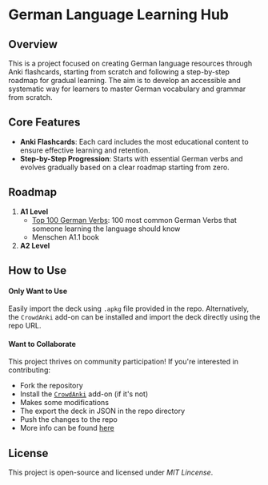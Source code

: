 # German Language Learning Hub

## Overview
This is a project focused on creating German language resources through Anki flashcards, starting from scratch and following a step-by-step roadmap for gradual learning. The aim is to develop an accessible and systematic way for learners to master German vocabulary and grammar from scratch.

## Core Features
- **Anki Flashcards**: Each card includes the most educational content to ensure effective learning and retention.
- **Step-by-Step Progression**: Starts with essential German verbs and evolves gradually based on a clear roadmap starting from zero.

## Roadmap
1. **A1 Level**
    - [Top 100 German Verbs](https://ankiweb.net/shared/info/609348355): 100 most common German Verbs that someone learning the language should know
    - Menschen A1.1 book
2. **A2 Level**

## How to Use
#### Only Want to Use
Easily import the deck using `.apkg` file provided in the repo. Alternatively, the `CrowdAnki` add-on can be installed and import the deck directly using the repo URL.

#### Want to Collaborate
This project thrives on community participation! If you're interested in contributing:
  - Fork the repository
  - Install the [`CrowdAnki`](https://github.com/Stvad/CrowdAnki) add-on (if it's not)
  - Makes some modifications
  - The export the deck in JSON in the repo directory
  - Push the changes to the repo
  - More info can be found [here](https://github.com/Stvad/CrowdAnki?tab=readme-ov-file#generic-collaboration-workflow)

## License
This project is open-source and licensed under _MIT Lincense_.
